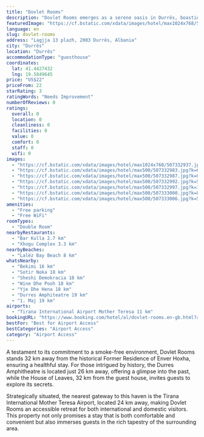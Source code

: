 ```yaml
---
title: "Dovlet Rooms"
description: "Dovlet Rooms emerges as a serene oasis in Durrës, boasting spacious, air-conditioned accommodations complete with private balconies and complimentary WiFi."
featuredImage: "https://cf.bstatic.com/xdata/images/hotel/max1024x768/507332937.jpg?k=0c34052abd5ea0f97c74dd9b664d1a8c4e833622474dcd005b19850ea72331da&o=&hp=1"
language: en
slug: dovlet-rooms
address: "Lagjja 13 plazh, 2003 Durrës, Albania"
city: "Durrës"
location: "Durrës"
accommodationType: "guesthouse"
coordinates:
  lat: 41.4427432
  lng: 19.5849645
price: "US$22"
priceFrom: 22
starRating: 3
ratingWords: "Needs Improvement"
numberOfReviews: 0
ratings:
  overall: 0
  location: 0
  cleanliness: 0
  facilities: 0
  value: 0
  comfort: 0
  staff: 0
  wifi: 0
images:
  - "https://cf.bstatic.com/xdata/images/hotel/max1024x768/507332937.jpg?k=0c34052abd5ea0f97c74dd9b664d1a8c4e833622474dcd005b19850ea72331da&o=&hp=1"
  - "https://cf.bstatic.com/xdata/images/hotel/max500/507332983.jpg?k=6c7bb17bba0dd9b40c62fc69bbaf6262d964a76cecfeedabeb0d7017ba7fb7fa&o=&hp=1"
  - "https://cf.bstatic.com/xdata/images/hotel/max500/507332987.jpg?k=0727ab725c3a9d997773e7dfa6c23efe5bcc521d1e147d6ba69a422f6abfdc49&o=&hp=1"
  - "https://cf.bstatic.com/xdata/images/hotel/max500/507332992.jpg?k=5cc9bf1a613131d6ad4ab98617b05fa788e947e5b8bc8a7f736206f72bdebd15&o=&hp=1"
  - "https://cf.bstatic.com/xdata/images/hotel/max500/507332997.jpg?k=1aaee59fb6535f0dbae4271d721bc621ab8beb51ae58098cd7a0336e397aa2ca&o=&hp=1"
  - "https://cf.bstatic.com/xdata/images/hotel/max500/507333000.jpg?k=8436c71bdc59370e7eaffaaa10a3a5f29203dc12e6ca349cdf3d6943303fa1c0&o=&hp=1"
  - "https://cf.bstatic.com/xdata/images/hotel/max500/507333006.jpg?k=583045bbf2a4fbcb3bfad15ecf9d4a1ee59020ea51a19d722f4a108407f590f9&o=&hp=1"
amenities:
  - "Free parking"
  - "Free WiFi"
roomTypes:
  - "Double Room"
nearbyRestaurants:
  - "Bar Kulla 2.7 km"
  - "Xhogu Complex 3.3 km"
nearbyBeaches:
  - "Lalëz Bay Beach 8 km"
whatsNearby:
  - "Bekimi 16 km"
  - "Sotir Noka 18 km"
  - "Sheshi Demokracia 18 km"
  - "Wine Dhe Pooh 18 km"
  - "Yje Dhe Hena 18 km"
  - "Durres Amphiteatre 19 km"
  - "1. Maj 19 km"
airports:
  - "Tirana International Airport Mother Teresa 11 km"
bookingURL: "https://www.booking.com/hotel/al/dovlet-rooms.en-gb.html?aid=8035640"
bestFor: "Best for Airport Access"
bestCategories: "Airport Access"
category: "Airport Access"
---
```


A testament to its commitment to a smoke-free environment, Dovlet Rooms stands 32 km away from the historical Former Residence of Enver Hoxha, ensuring a healthful stay. For those intrigued by history, the Durres Amphitheatre is located just 26 km away, offering a glimpse into the past, while the House of Leaves, 32 km from the guest house, invites guests to explore its secrets.

Strategically situated, the nearest gateway to this haven is the Tirana International Mother Teresa Airport, located 24 km away, making Dovlet Rooms an accessible retreat for both international and domestic visitors. This property not only promises a stay that is both comfortable and convenient but also immerses guests in the rich tapestry of the surrounding area.